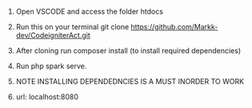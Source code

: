 1. Open VSCODE and access the folder htdocs
2. Run this on your terminal git clone https://github.com/Markk-dev/CodeigniterAct.git
3. After cloning run composer install (to install required dependencies)
4. Run php spark serve.


5. NOTE INSTALLING DEPENDEDNCIES IS A MUST INORDER TO WORK
6. url: localhost:8080

